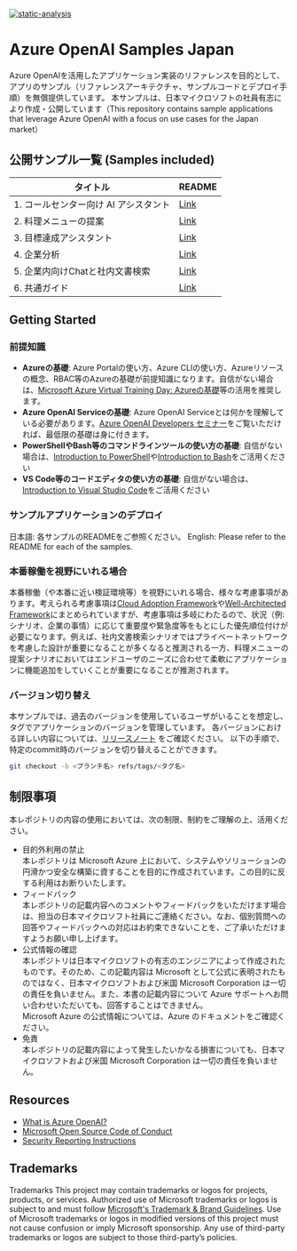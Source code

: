[![static-analysis](https://github.com/Azure-Samples/jp-azureopenai-samples/workflows/static-analysis/badge.svg)](https://github.com/Azure-Samples/jp-azureopenai-samples/actions/workflows/static-analysis.yml)

# Azure OpenAI Samples Japan
Azure OpenAIを活用したアプリケーション実装のリファレンスを目的として、アプリのサンプル（リファレンスアーキテクチャ、サンプルコードとデプロイ手順）を無償提供しています。 本サンプルは、日本マイクロソフトの社員有志により作成・公開しています（This repository contains sample applications that leverage Azure OpenAI with a focus on use cases for the Japan market）

## 公開サンプル一覧 (Samples included)
| タイトル      | README      |
| ------------- | ------------- |
| 1. コールセンター向け AI アシスタント  | [Link](https://github.com/Azure-Samples/jp-azureopenai-samples/tree/main/1.call-center/README.md)  |
| 2. 料理メニューの提案  | [Link](https://github.com/Azure-Samples/jp-azureopenai-samples/tree/main/2.recipe-adviser/README.md)  |
| 3. 目標達成アシスタント  | [Link](https://github.com/Azure-Samples/jp-azureopenai-samples/tree/main/3.goal-achievement-adviser/README.md)  |
| 4. 企業分析  | [Link](https://github.com/Azure-Samples/jp-azureopenai-samples/tree/main/4.company-research/README.md)  |
| 5. 企業内向けChatと社内文書検索  | [Link](https://github.com/Azure-Samples/jp-azureopenai-samples/tree/main/5.internal-document-search/README.md)  |
| 6. 共通ガイド  | [Link](https://github.com/Azure-Samples/jp-azureopenai-samples/tree/main/6.azureopenai-landing-zone-accelerator/README.md)  |

## Getting Started
### 前提知識
- **Azureの基礎**: Azure Portalの使い方、Azure CLIの使い方、Azureリソースの概念、RBAC等のAzureの基礎が前提知識になります。自信がない場合は、[Microsoft Azure Virtual Training Day: Azureの基礎](https://www.microsoft.com/ja-jp/events/top/training-days/azure?activetab=pivot:azure%E3%81%AE%E5%9F%BA%E7%A4%8Etab)等の活用を推奨します。
- **Azure OpenAI Serviceの基礎**: Azure OpenAI Serviceとは何かを理解している必要があります。[Azure OpenAI Developers セミナー](https://www.youtube.com/watch?v=ek3YWrHD76g)をご覧いただければ、最低限の基礎は身に付きます。
- **PowerShellやBash等のコマンドラインツールの使い方の基礎**: 自信がない場合は、[Introduction to PowerShell](https://learn.microsoft.com/training/modules/introduction-to-powershell/)や[Introduction to Bash](https://learn.microsoft.com/training/modules/bash-introduction/)をご活用ください
- **VS Code等のコードエディタの使い方の基礎**: 自信がない場合は、[Introduction to Visual Studio Code](https://learn.microsoft.com/training/modules/introduction-to-visual-studio-code/)をご活用ください
 
### サンプルアプリケーションのデプロイ
日本語: 各サンプルのREADMEをご参照ください。
English: Please refer to the README for each of the samples.

### 本番稼働を視野にいれる場合
本番稼働（や本番に近い検証環境等）を視野にいれる場合、様々な考慮事項があります。考えられる考慮事項は[Cloud Adoption Framework](https://learn.microsoft.com/azure/cloud-adoption-framework/overview)や[Well-Architected Framework](https://learn.microsoft.com/azure/well-architected/)にまとめられていますが、考慮事項は多岐にわたるので、状況（例: シナリオ、企業の事情）に応じて重要度や緊急度等をもとにした優先順位付けが必要になります。例えば、社内文書検索シナリオではプライベートネットワークを考慮した設計が重要になることが多くなると推測される一方、料理メニューの提案シナリオにおいてはエンドユーザのニーズに合わせて柔軟にアプリケーションに機能追加をしていくことが重要になることが推測されます。

### バージョン切り替え

本サンプルでは、過去のバージョンを使用しているユーザがいることを想定し、タグでアプリケーションのバージョンを管理しています。
各バージョンにおける詳しい内容については、[リリースノート](https://github.com/Azure-Samples/jp-azureopenai-samples/releases) をご確認ください。
以下の手順で、特定のcommit時のバージョンを切り替えることができます。

```sh
git checkout -b <ブランチ名> refs/tags/<タグ名>
```

## 制限事項
本レポジトリの内容の使用においては、次の制限、制約をご理解の上、活用ください。
+ 目的外利用の禁止  
本レポジトリは Microsoft Azure 上において、システムやソリューションの円滑かつ安全な構築に資することを目的に作成されています。この目的に反する利用はお断りいたします。
+ フィードバック  
本レポジトリの記載内容へのコメントやフィードバックをいただけます場合は、担当の日本マイクロソフト社員にご連絡ください。なお、個別質問への回答やフィードバックへの対応はお約束できないことを、ご了承いただけますようお願い申し上げます。
+ 公式情報の確認  
本レポジトリは日本マイクロソフトの有志のエンジニアによって作成されたものです。そのため、この記載内容は Microsoft として公式に表明されたものではなく、日本マイクロソフトおよび米国 Microsoft Corporation は一切の責任を負いません。また、本書の記載内容について Azure サポートへお問い合わせいただいても、回答することはできません。  
Microsoft Azure の公式情報については、Azure のドキュメントをご確認ください。
+ 免責  
本レポジトリの記載内容によって発生したいかなる損害についても、日本マイクロソフトおよび米国 Microsoft Corporation は一切の責任を負いません。

## Resources
- [What is Azure OpenAI?](https://learn.microsoft.com/en-us/azure/cognitive-services/openai/overview)
- [Microsoft Open Source Code of Conduct](https://opensource.microsoft.com/codeofconduct)
- [Security Reporting Instructions](https://docs.opensource.microsoft.com/content/releasing/security.html)

## Trademarks
Trademarks This project may contain trademarks or logos for projects, products, or services. Authorized use of Microsoft trademarks or logos is subject to and must follow [Microsoft's Trademark & Brand Guidelines](https://www.microsoft.com/en-us/legal/intellectualproperty/trademarks/usage/general). Use of Microsoft trademarks or logos in modified versions of this project must not cause confusion or imply Microsoft sponsorship. Any use of third-party trademarks or logos are subject to those third-party’s policies.
